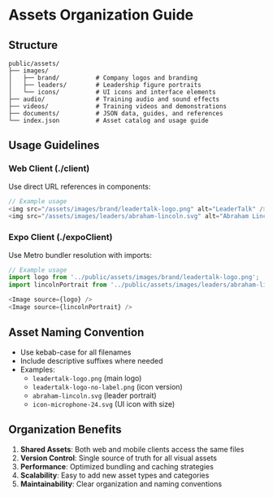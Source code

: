 # Assets Organization Guide

## Structure

```
public/assets/
├── images/
│   ├── brand/          # Company logos and branding
│   ├── leaders/        # Leadership figure portraits
│   └── icons/          # UI icons and interface elements
├── audio/              # Training audio and sound effects
├── videos/             # Training videos and demonstrations
├── documents/          # JSON data, guides, and references
└── index.json          # Asset catalog and usage guide
```

## Usage Guidelines

### Web Client (./client)
Use direct URL references in components:
```javascript
// Example usage
<img src="/assets/images/brand/leadertalk-logo.png" alt="LeaderTalk" />
<img src="/assets/images/leaders/abraham-lincoln.svg" alt="Abraham Lincoln" />
```

### Expo Client (./expoClient)
Use Metro bundler resolution with imports:
```javascript
// Example usage
import logo from '../public/assets/images/brand/leadertalk-logo.png';
import lincolnPortrait from '../public/assets/images/leaders/abraham-lincoln.svg';

<Image source={logo} />
<Image source={lincolnPortrait} />
```

## Asset Naming Convention

- Use kebab-case for all filenames
- Include descriptive suffixes where needed
- Examples:
  - `leadertalk-logo.png` (main logo)
  - `leadertalk-logo-no-label.png` (icon version)
  - `abraham-lincoln.svg` (leader portrait)
  - `icon-microphone-24.svg` (UI icon with size)

## Organization Benefits

1. **Shared Assets**: Both web and mobile clients access the same files
2. **Version Control**: Single source of truth for all visual assets
3. **Performance**: Optimized bundling and caching strategies
4. **Scalability**: Easy to add new asset types and categories
5. **Maintainability**: Clear organization and naming conventions